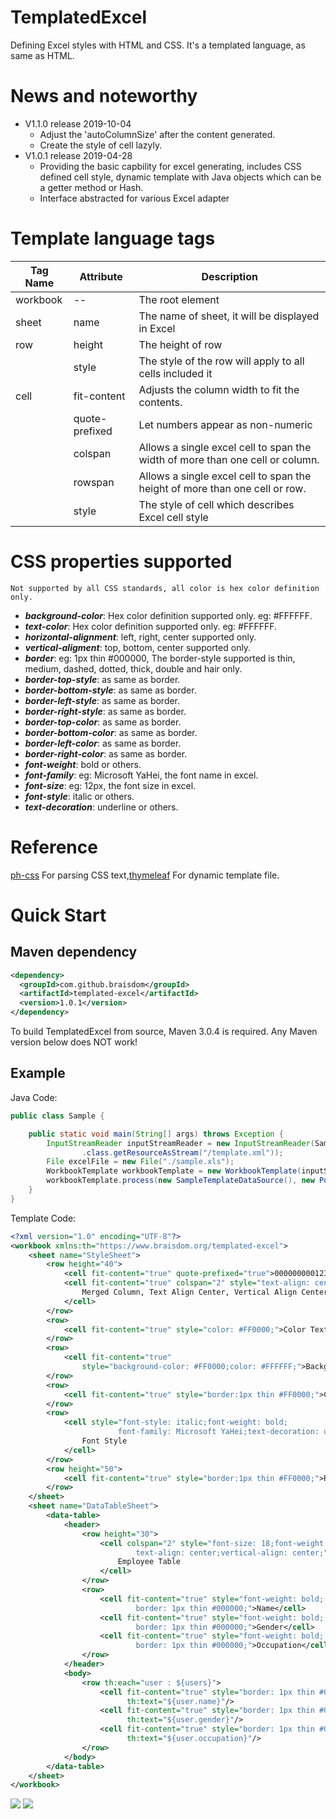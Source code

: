 # TemplatedExcel
Defining Excel styles with HTML and CSS. It's a templated language, as same as HTML.
# News and noteworthy
- V1.1.0 release 2019-10-04
	- Adjust the 'autoColumnSize' after the content generated.
	- Create the style of cell lazyly.
- V1.0.1 release 2019-04-28
	- Providing the basic capbility for excel generating, includes CSS defined cell style, dynamic template with Java objects which can be a getter method or Hash.
	- Interface abstracted for various  Excel adapter

# Template language tags
|Tag Name |Attribute   |Description   |
| ------------ | ------------ | ------------ |
|workbook   |--|The root element   |
|sheet   |name   |The name of sheet, it will be displayed in Excel   |
|row   |height   |The height of row   |
|   |style   |The style of the row will apply to all cells included it    |
|cell   |fit-content   |Adjusts the column width to fit the contents.    |
|   |quote-prefixed   |Let numbers appear as non-numeric   |
|   |colspan   |Allows a single excel cell to span the width of more than one cell or column.   |
|   |rowspan   |Allows a single excel cell to span the height of more than one cell or row.   |
|   |style   |The style of cell which describes Excel cell style   ||

# CSS properties supported
`Not supported by all CSS standards, all color is hex color definition only.`
- ***background-color***: Hex color definition supported only.  eg: #FFFFFF.
- ***text-color***: Hex color definition supported only.  eg: #FFFFFF.
- ***horizontal-alignment***: left, right, center supported only.
- ***vertical-aligment***: top, bottom, center supported only.
- ***border***: eg: 1px thin #000000, The border-style supported is thin, medium, dashed, dotted, thick, double and hair only.
- ***border-top-style***: as same as border.
- ***border-bottom-style***: as same as border.
- ***border-left-style***: as same as border.
- ***border-right-style***: as same as border.
- ***border-top-color***: as same as border.
- ***border-bottom-color***: as same as border.
- ***border-left-color***: as same as border.
- ***border-right-color***: as same as border.
- ***font-weight***: bold or others.
- ***font-family***: eg: Microsoft YaHei, the font name in excel.
- ***font-size***: eg: 12px, the font size in excel.
- ***font-style***: italic or others.
- ***text-decoration***: underline or others.
# Reference
[ph-css](https://github.com/phax/ph-css "ph-css") For parsing CSS text,[thymeleaf](https://github.com/thymeleaf/thymeleaf "thymeleaf") For dynamic template file.

# Quick Start
## Maven dependency
```xml
<dependency>
  <groupId>com.github.braisdom</groupId>
  <artifactId>templated-excel</artifactId>
  <version>1.0.1</version>
</dependency>
```
To build TemplatedExcel from source, Maven 3.0.4 is required. Any Maven version below does NOT work!

## Example
Java Code:
```java
public class Sample {

    public static void main(String[] args) throws Exception {
        InputStreamReader inputStreamReader = new InputStreamReader(Sample
                .class.getResourceAsStream("/template.xml"));
        File excelFile = new File("./sample.xls");
        WorkbookTemplate workbookTemplate = new WorkbookTemplate(inputStreamReader);
        workbookTemplate.process(new SampleTemplateDataSource(), new PoiWorkBookWriter(), excelFile);
    }
}
```
Template Code:
```xml
<?xml version="1.0" encoding="UTF-8"?>
<workbook xmlns:th="https://www.braisdom.org/templated-excel">
    <sheet name="StyleSheet">
        <row height="40">
            <cell fit-content="true" quote-prefixed="true">00000000012344</cell>
            <cell fit-content="true" colspan="2" style="text-align: center;vertical-align: center;">
                Merged Column, Text Align Center, Vertical Align Center
            </cell>
        </row>
        <row>
            <cell fit-content="true" style="color: #FF0000;">Color Text</cell>
        </row>
        <row>
            <cell fit-content="true"
                style="background-color: #FF0000;color: #FFFFFF;">Background Color</cell>
        </row>
        <row>
            <cell fit-content="true" style="border:1px thin #FF0000;">Cell Border</cell>
        </row>
        <row>
            <cell style="font-style: italic;font-weight: bold;
                        font-family: Microsoft YaHei;text-decoration: underline;">
                Font Style
            </cell>
        </row>
        <row height="50">
            <cell fit-content="true" style="border:1px thin #FF0000;">Row Height</cell>
        </row>
    </sheet>
    <sheet name="DataTableSheet">
        <data-table>
            <header>
                <row height="30">
                    <cell colspan="2" style="font-size: 18;font-weight: bold;
                            text-align: center;vertical-align: center;">
                        Employee Table
                    </cell>
                </row>
                <row>
                    <cell fit-content="true" style="font-weight: bold;
                            border: 1px thin #000000;">Name</cell>
                    <cell fit-content="true" style="font-weight: bold;
                            border: 1px thin #000000;">Gender</cell>
                    <cell fit-content="true" style="font-weight: bold; s
                            border: 1px thin #000000;">Occupation</cell>
                </row>
            </header>
            <body>
                <row th:each="user : ${users}">
                    <cell fit-content="true" style="border: 1px thin #000000;"
                          th:text="${user.name}"/>
                    <cell fit-content="true" style="border: 1px thin #000000;"
                          th:text="${user.gender}"/>
                    <cell fit-content="true" style="border: 1px thin #000000;"
                          th:text="${user.occupation}"/>
                </row>
            </body>
        </data-table>
    </sheet>
</workbook>
```
![](https://raw.githubusercontent.com/braisdom/TemplatedExcel/master/images/style.png)
![](https://github.com/braisdom/TemplatedExcel/blob/master/images/data-table.png?raw=true)
